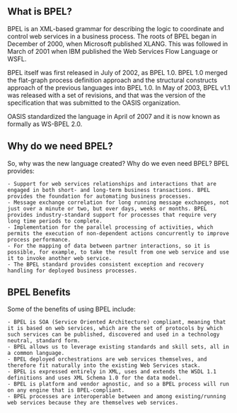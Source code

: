 ## What is BPEL?

BPEL is an XML-based grammar for describing the logic to coordinate and control web services in a business process. The roots of BPEL began in December of 2000, when Microsoft published XLANG. This was followed in March of 2001 when IBM published the Web Services Flow Language or WSFL.

BPEL itself was first released in July of 2002, as BPEL 1.0. BPEL 1.0 merged the flat-graph process definition approach and the structural constructs approach of the previous languages into BPEL 1.0. In May of 2003, BPEL v1.1 was released with a set of revisions, and that was the version of the specification that was submitted to the OASIS organization.

OASIS standardized the language in April of 2007 and it is now known as formally as WS-BPEL 2.0.

## Why do we need BPEL?

So, why was the new language created? Why do we even need BPEL? BPEL provides:

    - Support for web services relationships and interactions that are engaged in both short- and long-term business transactions. BPEL provides the foundation for automating business processes.
    - Message exchange correlation for long running message exchanges, not just over a minute or two, but over days, weeks or months. BPEL provides industry-standard support for processes that require very long time periods to complete.
    - Implementation for the parallel processing of activities, which permits the execution of non-dependent actions concurrently to improve process performance.
    - For the mapping of data between partner interactions, so it is possible, for example, to take the result from one web service and use it to invoke another web service.
    - The BPEL standard provides consistent exception and recovery handling for deployed business processes.


## BPEL Benefits

Some of the benefits of using BPEL include:

    - BPEL is SOA (Service Oriented Architecture) compliant, meaning that it is based on web services, which are the set of protocols by which such services can be published, discovered and used in a technology neutral, standard form.
    - BPEL allows us to leverage existing standards and skill sets, all in a common language.
    - BPEL deployed orchestrations are web services themselves, and therefore fit naturally into the existing Web Services stack.
    - BPEL is expressed entirely in XML, uses and extends the WSDL 1.1 definitions and uses XML Schema 1.0 for the data model.
    - BPEL is platform and vendor agnostic, and so a BPEL process will run on any engine that is BPEL-compliant.
    - BPEL processes are interoperable between and among existing/running web services because they are themselves web services.
